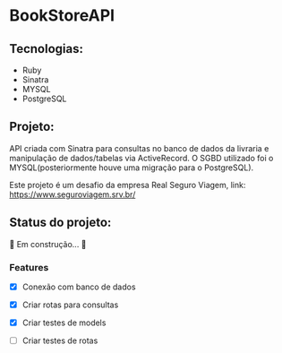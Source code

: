 <h1>BookStoreAPI</h1>

## Tecnologias:

* Ruby
* Sinatra 
* MYSQL
* PostgreSQL


## Projeto:

<p>
API criada com Sinatra para consultas no banco de dados da livraria e manipulação de dados/tabelas via ActiveRecord. O SGBD utilizado foi o MYSQL(posteriormente houve uma migração para o PostgreSQL). 
  
Este projeto é um desafio da empresa Real Seguro Viagem, link: https://www.seguroviagem.srv.br/
<p>

<h2>Status do projeto:</h2>🚀 Em construção...  🚧

### Features

- [x] Conexão com banco de dados
- [x] Criar rotas para consultas
- [x] Criar testes de models
- [ ] Criar testes de rotas

